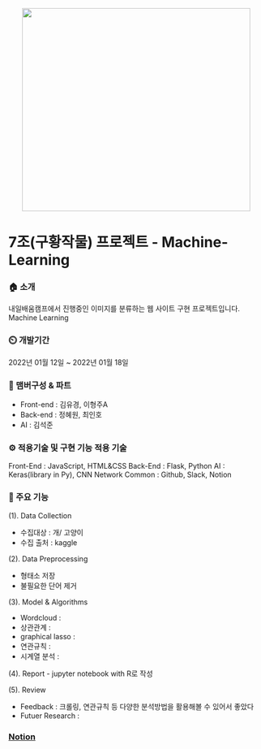 <p align="center">
 <img src="https://item.kakaocdn.net/do/2d29be4d091e1d4d5f83c81cb1cec9414022de826f725e10df604bf1b9725cfd" width="450" height="400" />
</p>

# 7조(구황작물) 프로젝트 - Machine-Learning

### 🏠 소개

내일배움캠프에서 진행중인 이미지를 분류하는 웹 사이트 구현 프로젝트입니다.\
Machine Learning

### ⏲️ 개발기간

2022년 01월 12일 ~ 2022년 01월 18일

### 🧙 맴버구성 & 파트

-   Front-end : 김유경, 이형주A
-   Back-end : 정혜원, 최인호
-   AI : 김석준

### ⚙ 적용기술 및 구현 기능 적용 기술

Front-End : JavaScript, HTML&CSS
Back-End : Flask, Python
AI : Keras(library in Py), CNN Network
Common : Github, Slack, Notion

### 📌 주요 기능

(1). Data Collection
- 수집대상 : 개/ 고양이
- 수집 출처 : kaggle

(2). Data Preprocessing
- 형태소 저장
- 불필요한 단어 제거

(3). Model & Algorithms
- Wordcloud : 
- 상관관계 : 
- graphical lasso : 
- 연관규칙 : 
- 시계열 분석 : 

(4). Report - jupyter notebook with R로 작성

(5). Review
- Feedback : 크롤링, 연관규칙 등 다양한 분석방법을 활용해볼 수 있어서 좋았다
- Futuer Research : 



### [Notion](https://www.notion.so/37980608eb054036a945d8dfb6c0b2d6)
